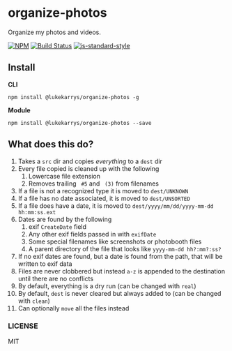 organize-photos
======================

Organize my photos and videos.

[![NPM](https://nodei.co/npm/@lukekarrys/organize-photos.png)](https://nodei.co/npm/@lukekarrys/organize-photos/)
[![Build Status](https://travis-ci.org/lukekarrys/organize-photos.png?branch=master)](https://travis-ci.org/lukekarrys/organize-photos)
[![js-standard-style](https://img.shields.io/badge/code%20style-standard-brightgreen.svg?style=flat)](https://github.com/feross/standard)


## Install

**CLI**
```
npm install @lukekarrys/organize-photos -g
```

**Module**
```
npm install @lukekarrys/organize-photos --save
```

## What does this do?

1. Takes a `src` dir and copies *everything* to a `dest` dir
1. Every file copied is cleaned up with the following
    1. Lowercase file extension
    2. Removes trailing ` #5` and ` (3)` from filenames
1. If a file is not a recognized type it is moved to `dest/UNKNOWN`
1. If a file has no date associated, it is moved to `dest/UNSORTED`
1. If a file does have a date, it is moved to `dest/yyyy/mm/dd/yyyy-mm-dd hh:mm:ss.ext`
1. Dates are found by the following
    1. exif `CreateDate` field
    2. Any other exif fields passed in with `exifDate`
    3. Some special filenames like screenshots or photobooth files
    4. A parent directory of the file that looks like `yyyy-mm-dd hh?:mm?:ss?`
1. If no exif dates are found, but a date is found from the path, that will be written to exif data
1. Files are never clobbered but instead `a-z` is appended to the destination until there are no conflicts
1. By default, everything is a dry run (can be changed with `real`)
1. By default, `dest` is never cleared but always added to (can be changed with `clean`)
1. Can optionally `move` all the files instead


### LICENSE

MIT
